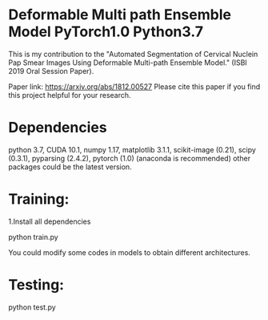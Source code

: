 # Deformable Multi path Ensemble Model PyTorch1.0 Python3.7

This is my contribution to the "Automated Segmentation of Cervical Nuclein Pap Smear Images Using Deformable Multi-path Ensemble Model." (ISBI 2019 Oral Session Paper).

Paper link: https://arxiv.org/abs/1812.00527
 Please cite this paper if you find this project helpful for your research.

# Dependencies

python 3.7, CUDA 10.1, numpy 1.17, matplotlib 3.1.1, scikit-image (0.21), scipy (0.3.1), pyparsing (2.4.2), pytorch (1.0) (anaconda is recommended)
other packages could be the latest version.

# Training:

1.Install all dependencies

python train.py

You could modify some codes in models to obtain different architectures.

# Testing:

python test.py

